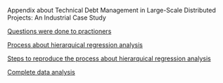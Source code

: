 Appendix about Technical Debt Management in Large-Scale Distributed Projects: An Industrial Case Study

[Questions were done to practioners](Questions.md) 

[Process about hierarquical regression analysis](Process.md)

[Steps to reproduce the process about hierarquical regression analysis](https://github.com/Technical-Debt-Large-Scale/tdmls/blob/master/Regression_analysis.ipynb) 

[Complete data analysis](https://github.com/Technical-Debt-Large-Scale/tdmls/blob/master/Analysis%20of%20Factors%20That%20Can%20Impact%20Technical%20Debt.ipynb)
